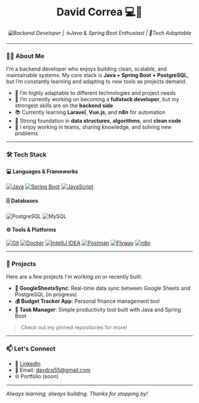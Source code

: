 <h1 align="center">David Correa  💻🎼</h1>

<p align="center">
  <em>💻Backend Developer | ☕Java & Spring Boot Enthusiast | 🔄Tech Adaptable</em>
</p>

---

### 👨‍💻 About Me

I'm a backend developer who enjoys building clean, scalable, and maintainable systems. My core stack is **Java + Spring Boot + PostgreSQL**, but I’m constantly learning and adapting to new tools as projects demand.

- 🔄 I’m highly adaptable to different technologies and project needs
- 🔄 I’m currently working on becoming a **fullstack developer**, but my strongest skills are on the **backend side**  
- 📚 Currently learning **Laravel**, **Vue.js**, and **n8n** for automation  
- 🧠 Strong foundation in **data structures**, **algorithms**, and **clean code**  
- 🤝 I enjoy working in teams, sharing knowledge, and solving new problems

---

### 🛠️ Tech Stack

#### 💻 Languages & Frameworks
[![Java](https://img.shields.io/badge/Java-007396?style=for-the-badge&logo=java&logoColor=white)](https://www.java.com/)
[![Spring Boot](https://img.shields.io/badge/Spring%20Boot-6DB33F?style=for-the-badge&logo=spring-boot&logoColor=white)](https://spring.io/projects/spring-boot)
[![JavaScript](https://img.shields.io/badge/JavaScript-F7DF1E?style=for-the-badge&logo=javascript&logoColor=black)](https://developer.mozilla.org/en-US/docs/Web/JavaScript)

#### 🗄️ Databases
![PostgreSQL](https://img.shields.io/badge/PostgreSQL-316192?style=flat&logo=postgresql&logoColor=white)
![MySQL](https://img.shields.io/badge/MySQL-005C84?style=flat&logo=mysql&logoColor=white)

#### ⚙️ Tools & Platforms
[![Git](https://img.shields.io/badge/Git-F05032?style=for-the-badge&logo=git&logoColor=white)](https://git-scm.com/)
[![Docker](https://img.shields.io/badge/Docker-2496ED?style=for-the-badge&logo=docker&logoColor=white)](https://www.docker.com/)
[![IntelliJ IDEA](https://img.shields.io/badge/IntelliJ%20IDEA-000000?style=for-the-badge&logo=intellij-idea&logoColor=white)](https://www.jetbrains.com/idea/)
[![Postman](https://img.shields.io/badge/Postman-FF6C37?style=for-the-badge&logo=postman&logoColor=white)](https://www.postman.com/)
[![Flyway](https://img.shields.io/badge/Flyway-CC0200?style=for-the-badge&logo=databricks&logoColor=white)](https://flywaydb.org/)
[![n8n](https://img.shields.io/badge/n8n-00BF8C?style=for-the-badge&logo=n8n&logoColor=white)](https://n8n.io/)

---

### 🚀 Projects

Here are a few projects I'm working on or recently built:

- **📄 GoogleSheetsSync**: Real-time data sync between Google Sheets and PostgreSQL (in progress)
- **💰 Budget Tracker App**: Personal finance management tool
- **🧠 Task Manager**: Simple productivity tool built with Java and Spring Boot

> Check out my pinned repositories for more!

---

### 📫 Let's Connect

- 💼 [LinkedIn](https://www.linkedin.com/in/david-correa-563a94265/)  
- 📧 Email: davdcq55@gmail.com  
- 🌐 Portfolio (soon)

---

_Always learning, always building. Thanks for stopping by!_
